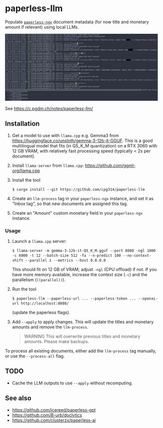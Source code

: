 # paperless-llm

Populate [`paperless-ngx`](https://docs.paperless-ngx.com/) document metadata (for now title and monetary amount if relevant) using local LLMs.

![Screenshot](screenshot.webp)

See https://c.pgdm.ch/notes/paperless-llm/

## Installation

1. Get a model to use with `llama.cpp` e.g. Gemma3 from https://huggingface.co/unsloth/gemma-3-12b-it-GGUF. This is a good multilingual model that fits (in Q5_K_M quantization) on a RTX 3060 with 12 GB VRAM, with relatively fast processing speed (typically < 2s per document).
2. Install `llama-server` from `llama.cpp`: https://github.com/ggml-org/llama.cpp
3. Install the tool

   ```
   $ cargo install --git https://github.com/cpg314/paperless-llm
   ```

4. Create an `llm-process` tag in your `paperless-ngx` instance, and set it as "Inbox tag", so that new documents are assigned this tag.
5. Create an "Amount" custom monetary field in your `paperless-ngx` instance.

### Usage

1. Launch a `llama.cpp` server:

   ```
   $ llama-server -m gemma-3-12b-it-Q5_K_M.gguf --port 8080 -ngl 1000 -c 6000 -t 12 --batch-size 512 -fa --n-predict 100 --no-context-shift --parallel 1 --metrics --host 0.0.0.0
   ```

   This should fit on 12 GB of VRAM; adjust `-ngl` (CPU offload) if not. If you have more memory available, increase the context size (`-c`) and the parallelism (`((parallel))`).

2. Run the tool
   ```
   $ paperless-llm --paperless-url ... --paperless-token ... --openai-url http://localhost:8080/
   ```
   (update the paperless flags).
3. Add `--apply` to apply changes. This will update the titles and monetary amounts and remove the `llm-process`.

   > WARNING
   > This will overwrite previous titles and monetary amounts. Please make backups.

To process all existing documents, either add the `llm-process` tag manually, or use the `--process-all` flag.

## TODO

- Cache the LLM outputs to use `--apply` without recomputing.

## See also

- https://github.com/icereed/paperless-gpt
- https://github.com/B-urb/doclytics
- https://github.com/clusterzx/paperless-ai
